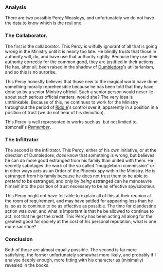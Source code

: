 ### Analysis

There are two possible Percy Weasleys, and unfortunately we do not have the
data to know which is the real one.

### The Collaborator.

The first is the collaborator. This Percy is wilfully ignorant of all that is
going wrong in the Ministry until it is nearly too late. He blindly trusts
that those in authority will, do, and have use that authority rightly. Because
they use their authority correctly for the common good, they are justified in
their actions. He has, after all, been raised in the shadow of [Dumbledore][]'s
utilitarianism, and so this is no surprise.

[Dumbledore]: </Harrypedia/people/Dumbledore/Albus Percival Wulfric Brian/>

This Percy honestly believes that those new to the magical world have done
something morally reprehensible because he has been told that they have done so
by a senior Ministry official. Such a senior person would never lie about such
serious official matters, would she? The very idea is unthinkable. Because of
this, he continues to work for the Ministry throughout the period of
[Riddle][]'s control over it, apparently in a position in a position of trust
(we do not hear of his demotion).

[Riddle]: </Harrypedia/people/Riddle/Tom Marvolo/>

This Percy is well represented in works such as, but not limited to, sbmcneil's _[Remember][]_.

[Remember]: https://www.fanfiction.net/s/4936039

### The Infiltrator

The second is the infiltrator. This Percy, either of his own initiative, or at
the direction of Dumbledore, _does_ know that something is wrong, but believes
he can do more good estranged from his family than united with them. He
secretly sabotages the work of the so called "muggleborn commission" or in
other ways acts as an Order of the Phoenix spy within the Ministry. He is
estranged from his family because he does not trust them to be able to
_pretend_ to be estranged, and only by _being_ estranged can he manoeuvre himself
into the position of trust necessary to be an effective spy/saboteur.

This Percy might not have felt able to explain all of this at their reunion at
the room of requirement, and may have settled for appearing less than he is, so
as to continue to be as effective as possible. The time for clandestine action
was over, and what is important is that he be allowed to continue to act, not
that he get the credit. This Percy has been acting all along for the greatest
good for society at the cost of his personal reputation, what is one more
sacrifice?

### Conclusion

Both of these are almost equally possible. The second is far more satisfying,
the former unfortunately somewhat more likely, and probably if I analyse
deeply enough, more fitting with his character as (minimally) revealed in the
books.
